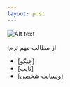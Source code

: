 ```yaml
---
layout: post
---
```


![Alt text](.../assets/img/WIN_20240110_12_14_58_Pro.jpg "exam")

:از مطالب مهم ترم
* [جنگو]
* [تایپ]
* [وبسایت شخصی]
